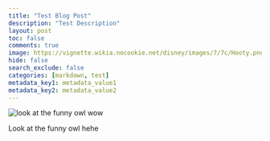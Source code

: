 ```yaml
---
title: "Test Blog Post"
description: "Test Description"
layout: post
toc: false
comments: true
image: https://vignette.wikia.nocookie.net/disney/images/7/7c/Hooty.png
hide: false
search_exclude: false
categories: [markdown, test]
metadata_key1: metadata_value1
metadata_key2: metadata_value2
---
```


![look at the funny owl wow](https://vignette.wikia.nocookie.net/disney/images/7/7c/Hooty.png)
<figcaption>

Look at the funny owl hehe

<figcaption>
